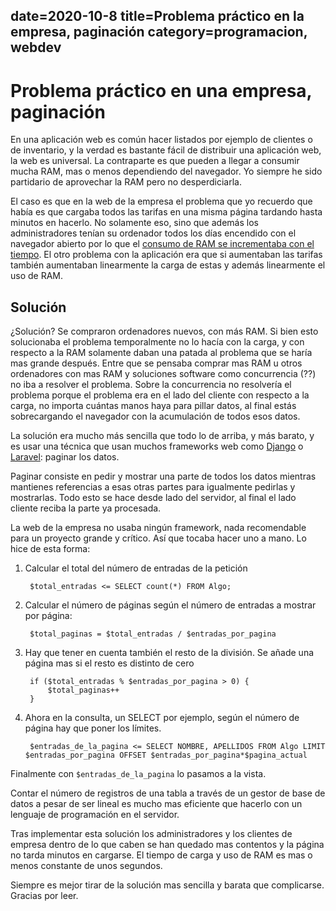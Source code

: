 date=2020-10-8
title=Problema práctico en la empresa, paginación
category=programacion, webdev
---

# Problema práctico en una empresa, paginación

En una aplicación web es común hacer listados por ejemplo de clientes o de inventario, y la verdad
es bastante fácil de distribuir una aplicación web, la web es universal. La contraparte es que pueden a llegar a 
consumir mucha RAM, mas o menos dependiendo del navegador. Yo siempre he sido partidario de aprovechar la RAM pero no desperdiciarla.

El caso es que en la web de la empresa el problema que yo recuerdo que había es que cargaba todos las tarifas en una misma página tardando hasta minutos en hacerlo.
No solamente eso, sino que además los administradores tenían su ordenador todos los días encendido con el navegador abierto por lo que el [consumo de RAM se incrementaba con el tiempo](https://kb.nmsu.edu/page.php?id=82336). El otro problema con la aplicación era que si aumentaban las tarifas también aumentaban linearmente la carga de estas y además linearmente el uso de RAM.

## Solución

¿Solución? Se compraron ordenadores nuevos, con más RAM. Si bien esto solucionaba el problema temporalmente no lo hacía con la carga, y con respecto a la RAM solamente daban una patada al problema que se haría mas grande después. Entre que se pensaba comprar mas RAM u otros ordenadores con mas RAM y soluciones software como concurrencia (??) no iba a resolver el problema. Sobre la concurrencia no resolvería el problema porque el problema era en el lado del cliente con respecto a la carga, no importa cuántas manos haya para pillar datos, al final estás sobrecargando el navegador con la acumulación de todos esos datos.

La solución era mucho más sencilla que todo lo de arriba, y más barato, y es usar una técnica que usan muchos frameworks web como [Django](https://github.com/django/django/blob/0a306f7da668e53af2516bfad759b52d6c650b69/django/core/paginator.py) o [Laravel](https://laravel.com/docs/8.x/pagination): paginar los datos.

Paginar consiste en pedir y mostrar una parte de todos los datos mientras mantienes referencias a esas otras partes para igualmente pedirlas y mostrarlas. Todo esto se hace desde lado del servidor, al final el lado cliente reciba la parte ya procesada.

La web de la empresa no usaba ningún framework, nada recomendable para un proyecto grande y crítico. Así que tocaba hacer uno a mano. Lo hice de esta forma:

1. Calcular el total del número de entradas de la petición

        $total_entradas <= SELECT count(*) FROM Algo;

2. Calcular el número de páginas según el número de entradas a mostrar por página: 

        $total_paginas = $total_entradas / $entradas_por_pagina

3. Hay que tener en cuenta también el resto de la división. Se añade una página mas si el resto es distinto de cero

        if ($total_entradas % $entradas_por_pagina > 0) {
            $total_paginas++
        }

4. Ahora en la consulta, un SELECT por ejemplo, según el número de página hay que poner los límites.

        $entradas_de_la_pagina <= SELECT NOMBRE, APELLIDOS FROM Algo LIMIT $entradas_por_pagina OFFSET $entradas_por_pagina*$pagina_actual

Finalmente con `$entradas_de_la_pagina` lo pasamos a la vista.

Contar el número de registros de una tabla a través de un gestor de base de datos a pesar de ser lineal es mucho mas eficiente que hacerlo con un lenguaje de programación en el servidor.

Tras implementar esta solución los administradores y los clientes de empresa dentro de lo que caben se han quedado mas contentos y la página no tarda minutos en cargarse. El tiempo de carga y uso de RAM es mas o menos constante de unos segundos.

Siempre es mejor tirar de la solución mas sencilla y barata que complicarse. Gracias por leer.
